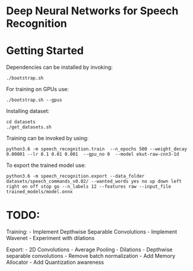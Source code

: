 # Deep Neural Networks for Speech Recognition

# Getting Started 

Dependencies can be installed by invoking:

    ./bootstrap.sh
	
For training on GPUs use:

    ./bootstrap.sh --gpus
	
	
Installing dataset:

    cd datasets
	./get_datasets.sh

Training can be invoked by using:

    python3.6 -m speech_recognition.train  --n_epochs 500 --weight_decay 0.00001 --lr 0.1 0.01 0.001  --gpu_no 0  --model ekut-raw-cnn3-1d
	
To export the trained model use:

    python3.6 -m speech_recognition.export --data_folder datasets/speech_commands_v0.02/ --wanted_words yes no up down left right on off stop go --n_labels 12 --features raw --input_file trained_models/model.onnx



# TODO:
  Training:
    - Implement Depthwise Separable Convolutions
    - Implement Wavenet
    - Experiment with dilations
  
  Export:
    - 2D Convolutions
	- Average Pooling
	- Dilations
	- Depthwise separable convolutions
	- Remove batch normalization
    - Add Memory Allocator
    - Add Quantization awareness
